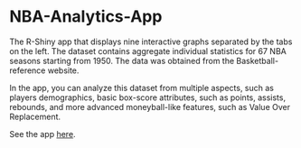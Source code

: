 # NBA-Analytics-App

The R-Shiny app that displays nine interactive graphs separated by the tabs on the left. The dataset contains aggregate individual statistics for 67 NBA seasons starting from 1950. The data was obtained from the Basketball-reference website.

In the app, you can analyze this dataset from multiple aspects, such as players demographics, basic box-score attributes, such as points, assists, rebounds, and more advanced moneyball-like features, such as Value Over Replacement.

See the app [here](https://lemonnose1.shinyapps.io/LemonNose/).
